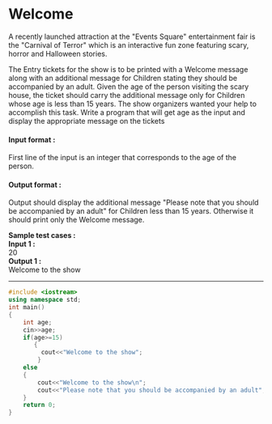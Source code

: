 # Welcome
A recently launched attraction at the "Events Square" entertainment fair is the "Carnival of Terror" which is an interactive fun zone featuring scary, horror and Halloween stories.

The Entry tickets for the show is to be printed with a Welcome message along with an additional message for Children stating they should be accompanied by an adult. Given the age of the person visiting the scary house, the ticket should carry the additional message only for Children whose age is less than 15 years. The show organizers wanted your help to accomplish this task. Write a program that will get age as the input and display the appropriate message on the tickets
#### Input format :
First line of the input is an integer that corresponds to the age of the person.

#### Output format :
Output should display the additional message "Please note that you should be accompanied by an adult" for Children less than 15 years. Otherwise it should print only the Welcome message.

**Sample test cases : <br>
Input 1 :** <br>
20<br>
**Output 1 :** <br>
Welcome to the show

-----------------------------------------------------------------------------------------------------------------------------------------------------------------------------------

```cpp
#include <iostream>
using namespace std;
int main()
{
    int age;
    cin>>age;
    if(age>=15)
       {
         cout<<"Welcome to the show";
		}
	else
	{
	    cout<<"Welcome to the show\n";
        cout<<"Please note that you should be accompanied by an adult";
	}
    return 0;
}

```
